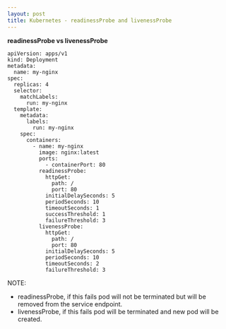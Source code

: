 ```yaml
---
layout: post
title: Kubernetes - readinessProbe and livenessProbe
---
```


**readinessProbe vs livenessProbe** <br>

```
apiVersion: apps/v1
kind: Deployment
metadata:
  name: my-nginx
spec:
  replicas: 4
  selector:
    matchLabels:
      run: my-nginx
  template:
    metadata:
      labels:
        run: my-nginx
    spec:
      containers:
        - name: my-nginx
          image: nginx:latest
          ports:
            - containerPort: 80
          readinessProbe:
            httpGet:
              path: /
              port: 80
            initialDelaySeconds: 5
            periodSeconds: 10
            timeoutSeconds: 1
            successThreshold: 1
            failureThreshold: 3
          livenessProbe:
            httpGet:
              path: /
              port: 80
            initialDelaySeconds: 5
            periodSeconds: 10
            timeoutSeconds: 2
            failureThreshold: 3
```

NOTE: <br>
- readinessProbe, if this fails pod will not be terminated but will be removed from the service endpoint.
- livenessProbe, if this fails pod will be terminated and new pod will be created.